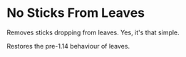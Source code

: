 # No Sticks From Leaves

Removes sticks dropping from leaves.
Yes, it's that simple.

Restores the pre-1.14 behaviour of leaves.
